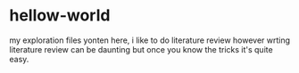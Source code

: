 # hellow-world
my exploration files 
yonten here, i like to do literature review however wrting literature review can be daunting but once you know the tricks it's quite easy.
